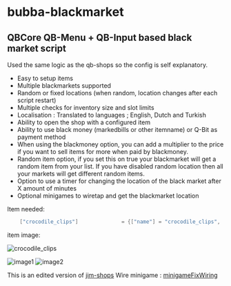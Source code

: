 # bubba-blackmarket
## QBCore QB-Menu + QB-Input based black market script

Used the same logic as the qb-shops so the config is self explanatory.

- Easy to setup items
- Multiple blackmarkets supported
- Random or fixed locations (when random, location changes after each script restart)
- Multiple checks for inventory size and slot limits
- Localisation : Translated to languages ; English, Dutch and Turkish
- Ability to open the shop with a configured item
- Ability to use black money (markedbills or other itemname) or Q-Bit as payment method
- When using the blackmoney option, you can add a multiplier to the price if you want to sell items for more when paid by blackmoney.
- Random item option, if you set this on true your blackmarket will get a random item from your list. If you have disabled random location then all your markets will get different random items.
- Option to use a timer for changing the location of the black market after X amount of minutes
- Optional minigames to wiretap and get the blackmarket location

Item needed:

```lua
	["crocodile_clips"] 			 = {["name"] = "crocodile_clips", 			["label"] = "Crocodile Clips", 	   			["weight"] = 150, 		["type"] = "item", 		["image"] = "crocodile_clips.png", 			["unique"] = false,   	["useable"] = false,   	["shouldClose"] = true,   	["combinable"] = nil,   ["description"] = "Do some wiring work..", },
```

item image:

![crocodile_clips](https://user-images.githubusercontent.com/29943243/224580582-212a16a4-3a90-46d7-91f8-d9c937ec7b79.png)


![image1](https://media.discordapp.net/attachments/955865077532209156/986773108990021632/unknown.png)
![image2](https://media.discordapp.net/attachments/986773374602711100/986773981619163166/unknown.png)


This is an edited version of [jim-shops](https://github.com/jimathy/jim-shops)
Wire minigame : [minigameFixWiring](https://github.com/mxlolshop/minigameFixWiring)
